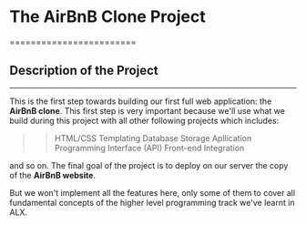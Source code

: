 
# The AirBnB Clone Project
========================

## Description of the Project
--------------------------

This is the first step towards building our first full web application: the **AirBnB clone**. This first step is very important because we'll use what we build during this project with all other following projects which includes:

>> HTML/CSS Templating
>> Database Storage
>> Apllication Programming Interface (API)
>> Front-end Integration

and so on. The final goal of the project is to deploy on our server the copy of the **AirBnB website**.

But we won't implement all the features here, only some of them to cover all fundamental concepts of the higher level programming track we've learnt in ALX.
